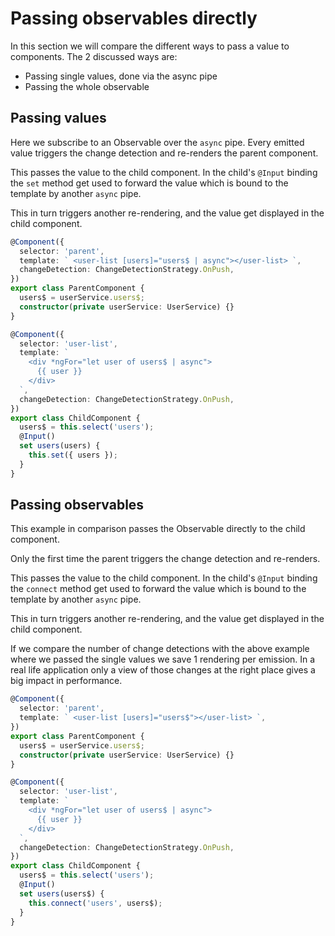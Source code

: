 # Passing observables directly

In this section we will compare the different ways to pass a value to components.
The 2 discussed ways are:

- Passing single values, done via the async pipe
- Passing the whole observable

## Passing values

Here we subscribe to an Observable over the `async` pipe.
Every emitted value triggers the change detection and re-renders the parent component.

This passes the value to the child component.
In the child's `@Input` binding the `set` method get used to forward the value which is bound to the template by another `async` pipe.

This in turn triggers another re-rendering, and the value get displayed in the child component.

```typescript
@Component({
  selector: 'parent',
  template: ` <user-list [users]="users$ | async"></user-list> `,
  changeDetection: ChangeDetectionStrategy.OnPush,
})
export class ParentComponent {
  users$ = userService.users$;
  constructor(private userService: UserService) {}
}

@Component({
  selector: 'user-list',
  template: `
    <div *ngFor="let user of users$ | async">
      {{ user }}
    </div>
  `,
  changeDetection: ChangeDetectionStrategy.OnPush,
})
export class ChildComponent {
  users$ = this.select('users');
  @Input()
  set users(users) {
    this.set({ users });
  }
}
```

## Passing observables

This example in comparison passes the Observable directly to the child component.

Only the first time the parent triggers the change detection and re-renders.

This passes the value to the child component.
In the child's `@Input` binding the `connect` method get used to forward the value which is bound to the template by another `async` pipe.

This in turn triggers another re-rendering, and the value get displayed in the child component.

If we compare the number of change detections with the above example where we passed the single values we save 1 rendering per emission.
In a real life application only a view of those changes at the right place gives a big impact in performance.

```typescript
@Component({
  selector: 'parent',
  template: ` <user-list [users]="users$"></user-list> `,
})
export class ParentComponent {
  users$ = userService.users$;
  constructor(private userService: UserService) {}
}

@Component({
  selector: 'user-list',
  template: `
    <div *ngFor="let user of users$ | async">
      {{ user }}
    </div>
  `,
  changeDetection: ChangeDetectionStrategy.OnPush,
})
export class ChildComponent {
  users$ = this.select('users');
  @Input()
  set users(users$) {
    this.connect('users', users$);
  }
}
```
